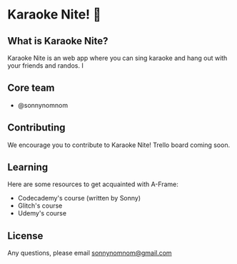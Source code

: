 # Karaoke Nite! 🔮

## What is Karaoke Nite?

Karaoke Nite is an web app where you can sing karaoke and hang out with your friends and randos. I

## Core team

- @sonnynomnom

## Contributing

We encourage you to contribute to Karaoke Nite! Trello board coming soon.

## Learning

Here are some resources to get acquainted with A-Frame:

- Codecademy's course (written by Sonny)
- Glitch's course
- Udemy's course

## License

Any questions, please email sonnynomnom@gmail.com
